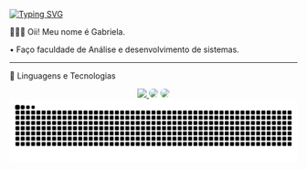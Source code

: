 
<a href="https://git.io/typing-svg"><img src="https://readme-typing-svg.demolab.com? font=Fira+Code&weight=600&pause=1000&color=8B35DF&width=435&lines=Bem+vindo+ao+meu+perfil!+%E0%B4%A6%E0%B5%8D%E0%B4%A6%E0%B4%BF%EF%BC%88%E2%80%A2+%CB%95+%E2%80%A2%E3%83%9E.%E1%90%9F" alt="Typing SVG" />
 </a>

  👩🏻‍💻 Oii! Meu nome é Gabriela. 

  • Faço faculdade de Análise e desenvolvimento de sistemas.

  ---

  🤖 Linguagens e Tecnologias



<div align="center"> 
<a href="https://www.instagram.com/gabfranzini/" target="_blank"><img src="https://img.shields.io/badge/-Instagram-%23E4405F?style=for-the-badge&logo=instagram&logoColor=white"</a>
<a href="https://www.linkedin.com/in/gabifranzini/" target="_blank"><img src="https://img.shields.io/badge/-LinkedIn-%230077B5?style=for-the-badge&logo=linkedin&logoColor=white" style="border-radius: 30px" target="_blank"></a> 
<a href="mailto: gabifranzini@outlook.com " target="_blank"><img src="https://img.shields.io/badge/Microsoft_Outlook-0078D4?style=for-the-badge&logo=microsoft-outlook&logoColor=white" style="border-radius: 30px" target="_blank"></a> 
 </div>


<picture align="center">
  <source media="(prefers-color-scheme: dark)" srcset="https://raw.githubusercontent.com/gabfranzini/gabfranzini/output/github-contribution-grid-snake-dark.svg">
  <source media="(prefers-color-scheme: light)" srcset="https://raw.githubusercontent.com/gabfranzini/gabfranzini/output/github-contribution-grid-snake-dark.svg">
  <img align="center" alt="github contribution grid snake animation" src="https://raw.githubusercontent.com/gabfranzini/gabfranzini/output/github-contribution-grid-snake.svg">
</picture>
